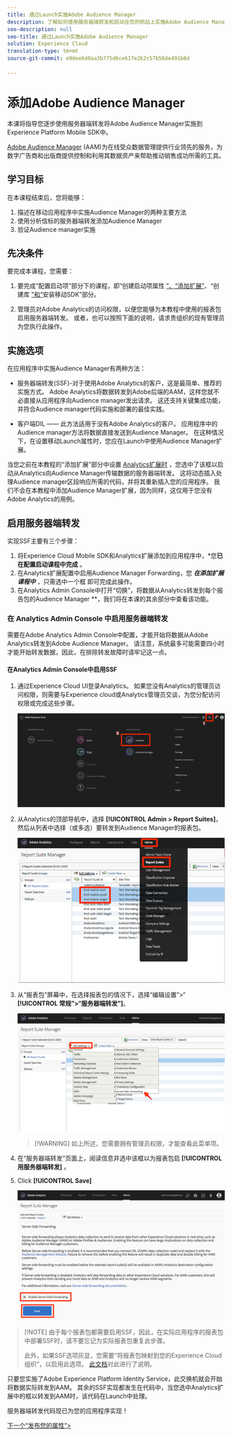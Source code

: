 ```yaml
---
title: 通过Launch实施Adobe Audience Manager
description: 了解如何使用服务器端转发和启动在您的网站上实施Adobe Audience Manager。 本课程是在Mobile android应用程序中实施Experience cloud教程的一部分。
seo-description: null
seo-title: 通过Launch实施Adobe Audience Manager
solution: Experience Cloud
translation-type: tm+mt
source-git-commit: e9dee6d0aa3b775d0ce617e2b2c57b56de491b8d

---
```



# 添加Adobe Audience Manager

本课将指导您逐步使用服务器端转发将Adobe Audience Manager实施到Experience Platform Mobile SDK中。

[Adobe Audience Manager](https://docs.adobe.com/content/help/en/audience-manager/user-guide/aam-home.html) (AAM)为在线受众数据管理提供行业领先的服务，为数字广告商和出版商提供控制和利用其数据资产来帮助推动销售成功所需的工具。

## 学习目标

在本课程结束后，您将能够：

1. 描述在移动应用程序中实施Audience Manager的两种主要方法
1. 使用分析信标的服务器端转发添加Audience Manager
1. 验证Audience manager实施

## 先决条件

要完成本课程，您需要：

1. 要完成“配置启动项”部分下的课程，即“创建启动项属性 [”、“添加扩展”](launch-create-a-property.md)、“创建库 [”和“](launch-add-extensions.md)[](launch-create-a-library.md)[](launch-install-the-mobile-sdk.md)安装移动SDK”部分。

1. 管理员对Adobe Analytics的访问权限，以便您能够为本教程中使用的报表包启用服务器端转发。 或者，也可以按照下面的说明，请求贵组织的现有管理员为您执行此操作。

## 实施选项

在应用程序中实施Audience Manager有两种方法：

* 服务器端转发(SSF)-对于使用Adobe Analytics的客户，这是最简单、推荐的实施方式。 Adobe Analytics将数据转发到Adobe后端的AAM，这样您就不必直接从应用程序向Audience manager发出请求。 这还支持关键集成功能，并符合Audience manager代码实施和部署的最佳实践。

* 客户端DIL —— 此方法适用于没有Adobe Analytics的客户。 应用程序中的Audience manager方法将数据直接发送到Audience Manager。 在这种情况下，在设置移动Launch属性时，您应在Launch中使用Audience Manager扩展。

当您之前在本教程的“添加扩展”部分中设置 [Analytics扩展时](launch-add-extensions.md) ，您选中了该框以启动从Analytics向Audience Manager传输数据的服务器端转发。 这将动态插入处理Audience manager区段响应所需的代码，并将其重新插入您的应用程序。 我们不会在本教程中添加Audience Manager扩展，因为同样，这仅用于您没有Adobe Analytics的用例。

## 启用服务器端转发

实现SSF主要有三个步骤：

1. 将Experience Cloud Mobile SDK和Analytics扩展添加到应用程序中，*您&#x200B;**已在配置启动课程中完成** 。
1. 在Analytics扩展配置中启用Audience Manager Forwarding，您 ***在添加扩展课程中*** ，只需选中一个框 [](launch-add-extensions.md) 即可完成此操作。
1. 在Analytics Admin Console中打开“切换”，将数据从Analytics转发到每个报告包的Audience Manager **，我们将在本课的其余部分中查看该功能。

### 在 Analytics Admin Console 中启用服务器端转发

需要在Adobe Analytics Admin Console中配置，才能开始将数据从Adobe Analytics转发到Adobe Audience Manager。 请注意，系统最多可能需要四小时才能开始转发数据，因此，在排除转发故障时请牢记这一点。

#### 在Analytics Admin Console中启用SSF

1. 通过Experience Cloud UI登录Analytics。 如果您没有Analytics的管理员访问权限，则需要与Experience cloud或Analytics管理员交谈，为您分配访问权限或完成这些步骤。

   ![登录Adobe Analytics UI](images/mobile-aam-logIntoAnalytics.png)

1. 从Analytics的顶部导航中，选择 **[!UICONTROL Admin &gt; Report Suites]**，然后从列表中选择（或多选）要转发到Audience Manager的报表包。

   ![单击到Admin Console](images/mobile-aam-analyticsAdminConsoleReportSuites.png)

1. 从“报表包”屏幕中，在选择报表包的情况下，选择“编辑设置”&gt;“ **[!UICONTROL 常规”&gt;“服务器端转发”]**。

   ![选择SSF菜单](images/mobile-aam-selectSSFmenu.png)

   >[!WARNING]  如上所述，您需要拥有管理员权限，才能查看此菜单项。

1. 在“服务器端转发”页面上，阅读信息并选中该框以为报表包启 **[!UICONTROL 用服务器端转发]** 。

1. Click **[!UICONTROL Save]**

   ![完成SSF设置](images/mobile-aam-enableSSFcomplete.png)

>[!NOTE] 由于每个报表包都需要启用SSF，因此，在实际应用程序的报表包中部署SSF时，请不要忘记为实际报表包重复此步骤。
>
>此外，如果SSF选项灰显，您需要“将报表包映射到您的Experience Cloud组织”，以启用此选项。 [此文档](https://docs.adobe.com/content/help/en/core-services/interface/about-core-services/report-suite-mapping.html)对此进行了说明。

只要您实施了Adobe Experience Platform Identity Service，此交换机就会开始将数据实际转发到AAM。 其余的SSF实现都发生在代码中，当您选中Analytics扩展中的框以转发到AAM时，该代码在Launch中处理。

服务器端转发代码现已为您的应用程序实现！

[下一个“发布您的属性”&gt;](publish.md)